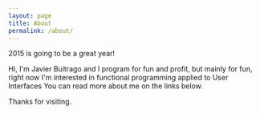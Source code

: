 ```yaml
---
layout: page
title: About
permalink: /about/
---
```


2015 is going to be a great year!

Hi, I'm Javier Buitrago and I program for fun and profit, but mainly for fun, right now I'm interested in functional programming applied to User Interfaces
You can read more about me on the links below.


Thanks for visiting.